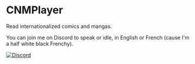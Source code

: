 # CNMPlayer
Read internationalized comics and mangas.

You can join me on Discord to speak or idle, in English or French (cause I'm a half white black Frenchy).

[![Discord](https://github.com/user-attachments/assets/99ec6536-7624-41c1-afd1-7993fc4a1e25)](https://discord.gg/ef8xvA9wsF)
